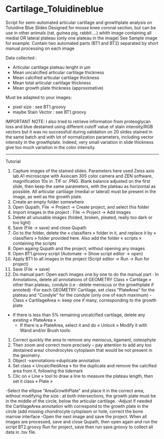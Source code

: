 # Cartilage_Toluidineblue

Script for semi-automated articular cartilage and growthplate analysis on Toluidine Blue Slides
 Designed for mouse knee coronal section, but can be use in other animals (rat, guinea pig, rabbit....) whith image containing all medial OR lateral plateau (only one plateau in the image)
 See Sample image for example.
 Contain two automated parts (BT1 and BT2) separated by short manual processing on each image

 Data collected :
 - Articular cartilage plateau lenght in µm
 - Mean uncalcified articular cartilage thickness
 - Mean calcified articular cartilage thickness
 - Mean total articular cartilage thickness
 - Mean growth plate thickness (approximative)
 
 Must be adapted to your images:
 - pixel size : see BT1.groovy
 - maybe Stain Vector : see BT1.groovy
 
 IMPORTANT NOTE: I also tried to retrieve information from proteoglycan loss and blue destained using different cutoff value of stain intensity/RGB vectors but it was no successfull during validation on 20 slides stained in the same batch and with lot of normalization parameters, including vector intensity in the growthplate.
 Indeed, very small variation in slide thickness give too much variation in the color intensity. 

 **************************************************************************
 Tutorial
1)	Capture images of the stained slides. Parameters here used Zeiss axio lab.A1 microscope with Axiocam 305 color camera and ZEN software, magnification 10x in .TIF or .PNG. Blank balance adjusted on the first slide, then keep the same parameters, with the plateau as horizontal as possible. All articular cartilage (medial or lateral) must be present in the image, as well as the growth plate. 
2)	Create an empty folder somewhere
3)	Open Qupath, File -> Project -> Create project, and select this folder 
4)	Import images in the project : File -> Project -> Add images 
5)	Delete all unusable images (folded, broken, pleated, really too dark or too light)
6)	Save (File -> save) and close Qupath
7)	Go to the folder, delete the « classifiers » folder in it, and replace it by « classifiers » folder provided here. Also add the folder « scripts » containing the scripts 
8)	Open againg Qupath and the project, without opening any images
9)	Open BT1.groovy script (Automate -> Show script editor -> open)
10)	Apply BT1 to all images in the project (Script editor -> Run -> Run for project)
11)	Save (File -> save)
12) Do manual part:
Open each images one by one to do the manual part :
In Annotations, delete all annotations of GEOMETRY Class « Cartilage » other than  plateau, condyle (i.e : delete meniscus or the growthplate if annoted)
-For each GEOMETRY Cartilage, set class "PlateArea" for the plateau and "Condyle" for the condyle (only one of each maximum) 
-Class « CartilageArea »: keep one if many, corresponding to the growth plate
- If there is less than 5% remaining uncalcified cartilage, delete any existing « PlateArea »
   -	If there is a PlateArea, select it and do « Unlock »
        Modify it with Wand and/or Brush tools: 
1.	Correct quickly the area to remove any meniscus, ligament, osteophyte
2.	Then zoom and correct more precisely – pay attention to add any too destained area/ chondrocytes cytoplasm that would be not present in the geometry. 
3.	Object ->annotations->duplicate annotation
4.	Set class « UncalcifiedArea » for the duplicate and remove the calcified area from it, following the tidemark
5.	Clic on « Line » tool to draw a line to measure the plateau length, then set it class « Plate »

-Select the ellipse "AreaGrowthPlate" and place it in the correct area, without modifying the size : at both intersections, the growth plate must be in the middle of the circle, below the articular cartilage. 
-Adjust if needed the CartilageArea annotation with correspond to the growth plate in the circle (add missing chondrocyte cytoplasm or hole, correct the bone marrow interface
-Open the next image and save the project.
When all images are processed, save and close Qupath, then open again and run the script BT2.groovy Run for project, save then run save.groovy to collect all data in .tsv file. 
